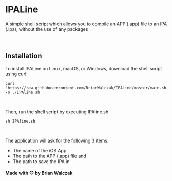 # IPALine
A simple shell script which allows you to compile an APP (.app) file to an IPA (.ipa), without the use of any packages
<br><br><br>

## Installation

To install IPALine on Linux, macOS, or Windows, download the shell script using curl:
```
curl 'https://raw.githubusercontent.com/BrianWalczak/IPALine/master/main.sh' -o ./IPAline.sh
```

<br>

Then, run the shell script by executing IPAline.sh
```
sh IPAline.sh
```

<br>

The application will ask for the following 3 items:
- The name of the iOS App
- The path to the APP (.app) file
and
- The path to save the IPA in

#### Made with ♡ by Brian Walczak

